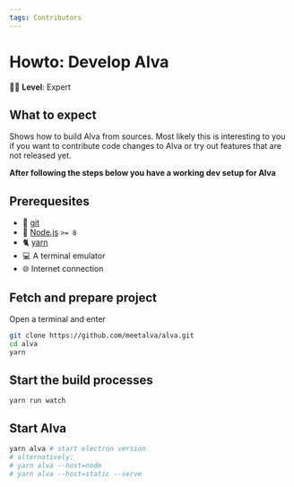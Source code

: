 ```yaml
---
tags: Contributors
---
```


# Howto: Develop Alva

:woman_student: **Level**: Expert

## What to expect

Shows how to build Alva from sources. Most likely
this is interesting to you if you want to contribute
code changes to Alva or try out features that are not 
released yet.

**After following the steps below you have a working dev setup for Alva**

## Prerequesites

* :evergreen_tree: [git](https://git-scm.com/downloads)
* :turtle: [Node.js](https://nodejs.org/en/) `>= 8`
* :cat2: [yarn](https://yarnpkg.com/en/)
* :computer: A terminal emulator 
* :globe_with_meridians: Internet connection


## Fetch and prepare project

Open a terminal and enter

```sh
git clone https://github.com/meetalva/alva.git
cd alva
yarn
```

## Start the build processes

```
yarn run watch
```

## Start Alva

```sh
yarn alva # start electron version
# alternatively:
# yarn alva --host=node
# yarn alva --host=static --serve
```
